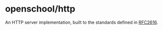 # openschool/http

An HTTP server implementation, built to the standards defined in
[RFC2616](https://www.rfc-editor.org/rfc/rfc2616).

